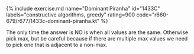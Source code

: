 {% include exercise.md name="Dominant Piranha" id="1433C" labels="constructive algorithms, greedy" rating=900 code="r660-679/r677/1433c-dominant-piranha.kt" %}

The only time the answer is NO is when all values are the same.  Otherwise pick max, but be careful because if there are multiple max values we need to pick one that is adjacent to a non-max.
